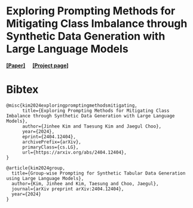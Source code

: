 # Exploring Prompting Methods for Mitigating Class Imbalance through Synthetic Data Generation with Large Language Models

[<ins>__[Paper]__</ins>](https://arxiv.org/abs/2404.12404) &nbsp; 
&nbsp; 
[<ins>__[Project page]__</ins>]( )


# Bibtex
```
@misc{kim2024exploringpromptingmethodsmitigating,
      title={Exploring Prompting Methods for Mitigating Class Imbalance through Synthetic Data Generation with Large Language Models}, 
      author={Jinhee Kim and Taesung Kim and Jaegul Choo},
      year={2024},
      eprint={2404.12404},
      archivePrefix={arXiv},
      primaryClass={cs.LG},
      url={https://arxiv.org/abs/2404.12404}, 
}
```
```
@article{kim2024group,
  title={Group-wise Prompting for Synthetic Tabular Data Generation using Large Language Models},
  author={Kim, Jinhee and Kim, Taesung and Choo, Jaegul},
  journal={arXiv preprint arXiv:2404.12404},
  year={2024}
}
```

